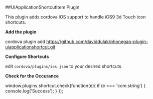 ##UIApplicationShortcutItem Plugin


This plugin adds cordova iOS support to handle iOS9 3d Touch icon shortcuts.




__Add the plugin__

cordova plugin add https://github.com/daviddulak/phonegap-plugin-uiapplicationshortcut.git




__Configure Shortcuts__

edit `cordova/plugins/ios.json` to your desired shortcuts




__Check for the Occurance__

window.plugins.shortcut.check(function(e){
  if (e === 'com.string') {
    console.log('Success');
  }
});